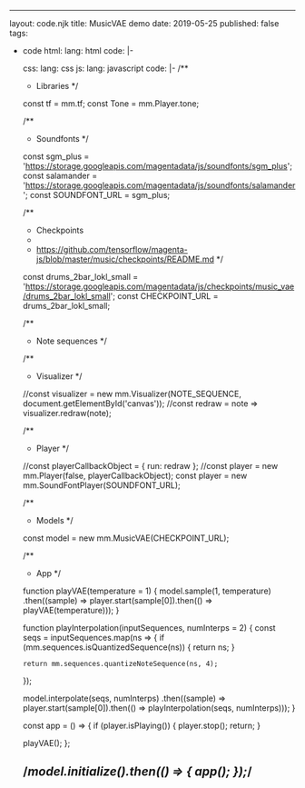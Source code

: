 ---
layout: code.njk
title: MusicVAE demo
date: 2019-05-25
published: false
tags:
  - code
html:
  lang: html
  code: |-
    <script src="https://cdn.jsdelivr.net/npm/@magenta/music@1.12.0/dist/magentamusic.min.js"></script>
    <canvas id="canvas"></canvas>
css:
  lang: css
js:
  lang: javascript
  code: |-
    /**
     * Libraries
     */

    const tf = mm.tf;
    const Tone = mm.Player.tone;


    /**
     * Soundfonts
     */

    const sgm_plus = 'https://storage.googleapis.com/magentadata/js/soundfonts/sgm_plus';
    const salamander = 'https://storage.googleapis.com/magentadata/js/soundfonts/salamander';
    const SOUNDFONT_URL = sgm_plus;


    /**
     * Checkpoints
     *
     * https://github.com/tensorflow/magenta-js/blob/master/music/checkpoints/README.md
     */

    const drums_2bar_lokl_small = 'https://storage.googleapis.com/magentadata/js/checkpoints/music_vae/drums_2bar_lokl_small';
    const CHECKPOINT_URL = drums_2bar_lokl_small;


    /**
     * Note sequences
     */


    /**
     * Visualizer
     */

    //const visualizer = new mm.Visualizer(NOTE_SEQUENCE, document.getElementById('canvas'));
    //const redraw = note => visualizer.redraw(note);


    /**
     * Player
     */

    //const playerCallbackObject = { run: redraw };
    //const player = new mm.Player(false, playerCallbackObject);
    const player = new mm.SoundFontPlayer(SOUNDFONT_URL);


    /**
     * Models
     */

    const model = new mm.MusicVAE(CHECKPOINT_URL);


    /**
     * App
     */

    function playVAE(temperature = 1) {
      model.sample(1, temperature)
        .then((sample) => player.start(sample[0]).then(() => playVAE(temperature)));
    }

    function playInterpolation(inputSequences, numInterps = 2) {
      const seqs = inputSequences.map(ns => {
        if (mm.sequences.isQuantizedSequence(ns)) {
          return ns;
        }
        
        return mm.sequences.quantizeNoteSequence(ns, 4);    
      });
      
      model.interpolate(seqs, numInterps)
        .then((sample) => player.start(sample[0]).then(() => playInterpolation(seqs, numInterps)));
    }

    const app = () => {
      if (player.isPlaying()) {
        player.stop();
        return;
      }
      
      playVAE();
    };

    /*model.initialize().then(() => {
      app();
    });*/
    ---

